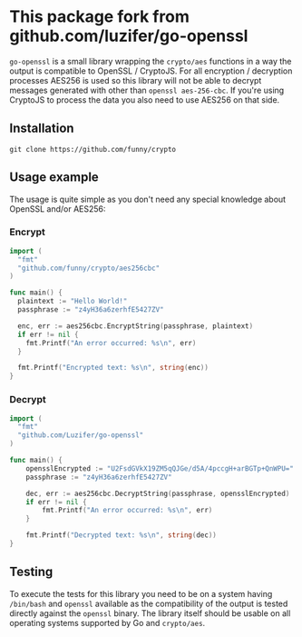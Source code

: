 # This package fork from github.com/luzifer/go-openssl

`go-openssl` is a small library wrapping the `crypto/aes` functions in a way the output is compatible to OpenSSL / CryptoJS. For all encryption / decryption processes AES256 is used so this library will not be able to decrypt messages generated with other than `openssl aes-256-cbc`. If you're using CryptoJS to process the data you also need to use AES256 on that side.

## Installation

```
git clone https://github.com/funny/crypto
```

## Usage example

The usage is quite simple as you don't need any special knowledge about OpenSSL and/or AES256:

### Encrypt

```go
import (
  "fmt"
  "github.com/funny/crypto/aes256cbc"
)

func main() {
  plaintext := "Hello World!"
  passphrase := "z4yH36a6zerhfE5427ZV"

  enc, err := aes256cbc.EncryptString(passphrase, plaintext)
  if err != nil {
    fmt.Printf("An error occurred: %s\n", err)
  }

  fmt.Printf("Encrypted text: %s\n", string(enc))
}
```

### Decrypt

```go
import (
  "fmt"
  "github.com/Luzifer/go-openssl"
)

func main() {
	opensslEncrypted := "U2FsdGVkX19ZM5qQJGe/d5A/4pccgH+arBGTp+QnWPU="
	passphrase := "z4yH36a6zerhfE5427ZV"

	dec, err := aes256cbc.DecryptString(passphrase, opensslEncrypted)
	if err != nil {
		fmt.Printf("An error occurred: %s\n", err)
	}

	fmt.Printf("Decrypted text: %s\n", string(dec))
}
```

## Testing

To execute the tests for this library you need to be on a system having `/bin/bash` and `openssl` available as the compatibility of the output is tested directly against the `openssl` binary. The library itself should be usable on all operating systems supported by Go and `crypto/aes`.
